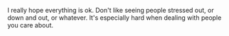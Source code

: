 I really hope everything is ok. Don't like seeing people stressed out, or down and out, or whatever. It's especially hard when dealing with people you care about.
